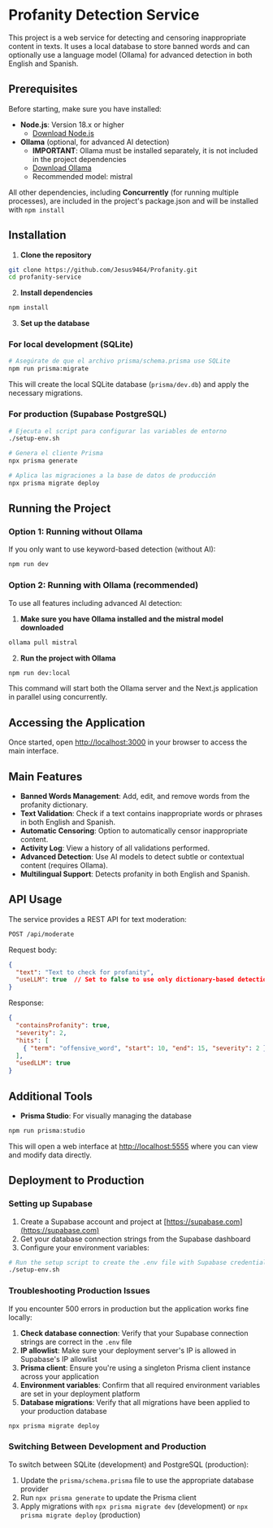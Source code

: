 # Profanity Detection Service

This project is a web service for detecting and censoring inappropriate content in texts. It uses a local database to store banned words and can optionally use a language model (Ollama) for advanced detection in both English and Spanish.

## Prerequisites

Before starting, make sure you have installed:

- **Node.js**: Version 18.x or higher
  - [Download Node.js](https://nodejs.org/)
- **Ollama** (optional, for advanced AI detection)
  - **IMPORTANT**: Ollama must be installed separately, it is not included in the project dependencies
  - [Download Ollama](https://ollama.ai/)
  - Recommended model: mistral

All other dependencies, including **Concurrently** (for running multiple processes), are included in the project's package.json and will be installed with `npm install`

## Installation

1. **Clone the repository**

```bash
git clone https://github.com/Jesus9464/Profanity.git
cd profanity-service
```

2. **Install dependencies**

```bash
npm install
```

3. **Set up the database**

### For local development (SQLite)

```bash
# Asegúrate de que el archivo prisma/schema.prisma use SQLite
npm run prisma:migrate
```

This will create the local SQLite database (`prisma/dev.db`) and apply the necessary migrations.

### For production (Supabase PostgreSQL)

```bash
# Ejecuta el script para configurar las variables de entorno
./setup-env.sh

# Genera el cliente Prisma
npx prisma generate

# Aplica las migraciones a la base de datos de producción
npx prisma migrate deploy
```

## Running the Project

### Option 1: Running without Ollama

If you only want to use keyword-based detection (without AI):

```bash
npm run dev
```

### Option 2: Running with Ollama (recommended)

To use all features including advanced AI detection:

1. **Make sure you have Ollama installed and the mistral model downloaded**

```bash
ollama pull mistral
```

2. **Run the project with Ollama**

```bash
npm run dev:local
```

This command will start both the Ollama server and the Next.js application in parallel using concurrently.

## Accessing the Application

Once started, open [http://localhost:3000](http://localhost:3000) in your browser to access the main interface.

## Main Features

- **Banned Words Management**: Add, edit, and remove words from the profanity dictionary.
- **Text Validation**: Check if a text contains inappropriate words or phrases in both English and Spanish.
- **Automatic Censoring**: Option to automatically censor inappropriate content.
- **Activity Log**: View a history of all validations performed.
- **Advanced Detection**: Use AI models to detect subtle or contextual content (requires Ollama).
- **Multilingual Support**: Detects profanity in both English and Spanish.

## API Usage

The service provides a REST API for text moderation:

```bash
POST /api/moderate
```

Request body:
```json
{
  "text": "Text to check for profanity",
  "useLLM": true  // Set to false to use only dictionary-based detection
}
```

Response:
```json
{
  "containsProfanity": true,
  "severity": 2,
  "hits": [
    { "term": "offensive_word", "start": 10, "end": 15, "severity": 2 }
  ],
  "usedLLM": true
}
```

## Additional Tools

- **Prisma Studio**: For visually managing the database

```bash
npm run prisma:studio
```

This will open a web interface at [http://localhost:5555](http://localhost:5555) where you can view and modify data directly.

## Deployment to Production

### Setting up Supabase

1. Create a Supabase account and project at [https://supabase.com](https://supabase.com)
2. Get your database connection strings from the Supabase dashboard
3. Configure your environment variables:

```bash
# Run the setup script to create the .env file with Supabase credentials
./setup-env.sh
```

### Troubleshooting Production Issues

If you encounter 500 errors in production but the application works fine locally:

1. **Check database connection**: Verify that your Supabase connection strings are correct in the `.env` file
2. **IP allowlist**: Make sure your deployment server's IP is allowed in Supabase's IP allowlist
3. **Prisma client**: Ensure you're using a singleton Prisma client instance across your application
4. **Environment variables**: Confirm that all required environment variables are set in your deployment platform
5. **Database migrations**: Verify that all migrations have been applied to your production database

```bash
npx prisma migrate deploy
```

### Switching Between Development and Production

To switch between SQLite (development) and PostgreSQL (production):

1. Update the `prisma/schema.prisma` file to use the appropriate database provider
2. Run `npx prisma generate` to update the Prisma client
3. Apply migrations with `npx prisma migrate dev` (development) or `npx prisma migrate deploy` (production)
